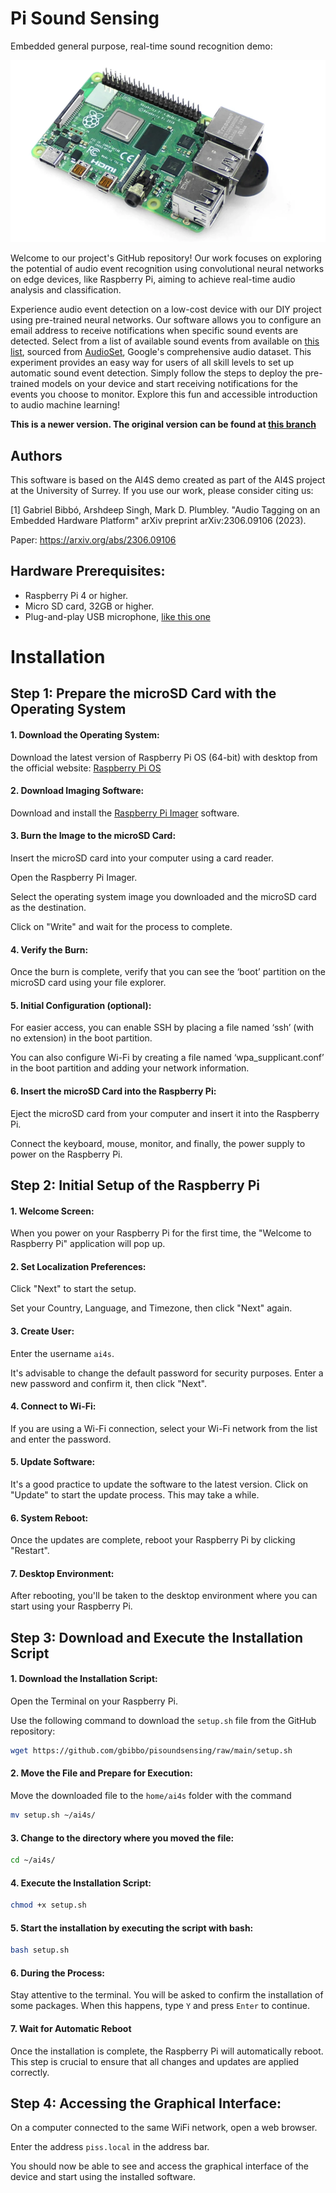 # Pi Sound Sensing

Embedded general purpose, real-time sound recognition demo:

![demo screenshot](sed_demo/assets/piss.png)

Welcome to our project's GitHub repository! Our work focuses on exploring the potential of audio event recognition using convolutional neural networks on edge devices, like Raspberry Pi, aiming to achieve real-time audio analysis and classification.

Experience audio event detection on a low-cost device with our DIY project using pre-trained neural networks. Our software allows you to configure an email address to receive notifications when specific sound events are detected. Select from a list of available sound events from available on [this list](https://github.com/gbibbo/pisoundsensing/blob/main/sed_demo/assets/audioset_labels.csv), sourced from [AudioSet](https://research.google.com/audioset/), Google's comprehensive audio dataset. This experiment provides an easy way for users of all skill levels to set up automatic sound event detection. Simply follow the steps to deploy the pre-trained models on your device and start receiving notifications for the events you choose to monitor. Explore this fun and accessible introduction to audio machine learning!

**This is a newer version. The original version can be found at [this branch](https://github.com/yinkalario/General-Purpose-Sound-Recognition-Demo)**

## Authors

This software is based on the AI4S demo created as part of the AI4S project at the University of Surrey. If you use our work, please consider citing us:

[1] Gabriel Bibbó, Arshdeep Singh, Mark D. Plumbley. "Audio Tagging on an Embedded Hardware Platform" arXiv preprint arXiv:2306.09106 (2023).

Paper: https://arxiv.org/abs/2306.09106


## Hardware Prerequisites:

* Raspberry Pi 4 or higher.
* Micro SD card, 32GB or higher.
* Plug-and-play USB microphone, [like this one](https://thepihut.com/products/mini-usb-microphone)

# Installation

## Step 1: Prepare the microSD Card with the Operating System 

#### 1. Download the Operating System: 
Download the latest version of Raspberry Pi OS (64-bit) with desktop from the official website: [Raspberry Pi OS](https://www.raspberrypi.org/software/operating-systems/)

#### 2. Download Imaging Software: 
Download and install the [Raspberry Pi Imager](https://www.raspberrypi.org/software/) software.

#### 3. Burn the Image to the microSD Card: 
Insert the microSD card into your computer using a card reader. 

Open the Raspberry Pi Imager. 

Select the operating system image you downloaded and the microSD card as the destination. 

Click on "Write" and wait for the process to complete. 

#### 4. Verify the Burn: 

Once the burn is complete, verify that you can see the ‘boot’ partition on the microSD card using your file explorer. 

#### 5. Initial Configuration (optional): 

For easier access, you can enable SSH by placing a file named ‘ssh’ (with no extension) in the boot partition. 

You can also configure Wi-Fi by creating a file named ‘wpa_supplicant.conf’ in the boot partition and adding your network information. 

#### 6. Insert the microSD Card into the Raspberry Pi: 

Eject the microSD card from your computer and insert it into the Raspberry Pi. 

Connect the keyboard, mouse, monitor, and finally, the power supply to power on the Raspberry Pi. 

 

## Step 2: Initial Setup of the Raspberry Pi 

  

#### 1. Welcome Screen: 

When you power on your Raspberry Pi for the first time, the "Welcome to Raspberry Pi" application will pop up. 

#### 2. Set Localization Preferences: 

 Click "Next" to start the setup. 

Set your Country, Language, and Timezone, then click "Next" again. 

#### 3. Create User: 

Enter the username `ai4s`. 

It's advisable to change the default password for security purposes. Enter a new password and confirm it, then click "Next". 

#### 4. Connect to Wi-Fi: 

If you are using a Wi-Fi connection, select your Wi-Fi network from the list and enter the password. 

#### 5. Update Software: 

It's a good practice to update the software to the latest version. Click on "Update" to start the update process. This may take a while. 

#### 6. System Reboot: 

Once the updates are complete, reboot your Raspberry Pi by clicking "Restart". 

#### 7. Desktop Environment: 

After rebooting, you'll be taken to the desktop environment where you can start using your Raspberry Pi.  

 

## Step 3: Download and Execute the Installation Script 

 
#### 1. Download the Installation Script: 

Open the Terminal on your Raspberry Pi. 

Use the following command to download the `setup.sh` file from the GitHub repository: 

 
```bash
wget https://github.com/gbibbo/pisoundsensing/raw/main/setup.sh 
```
 

#### 2. Move the File and Prepare for Execution: 

Move the downloaded file to the `home/ai4s` folder with the command 
```bash
mv setup.sh ~/ai4s/ 
```
 

#### 3. Change to the directory where you moved the file: 
```bash
cd ~/ai4s/ 
```
 

#### 4. Execute the Installation Script: 
```bash
chmod +x setup.sh 
```
#### 5. Start the installation by executing the script with bash: 
```bash
bash setup.sh 
```
#### 6. During the Process: 

Stay attentive to the terminal. You will be asked to confirm the installation of some packages. When this happens, type `Y` and press `Enter` to continue. 

#### 7. Wait for Automatic Reboot 

Once the installation is complete, the Raspberry Pi will automatically reboot. This step is crucial to ensure that all changes and updates are applied correctly. 

## Step 4: Accessing the Graphical Interface: 

On a computer connected to the same WiFi network, open a web browser. 

Enter the address `piss.local` in the address bar. 

You should now be able to see and access the graphical interface of the device and start using the installed software. 
